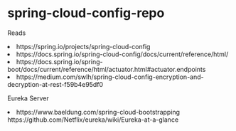 # spring-cloud-config-repo
Reads
<li>https://spring.io/projects/spring-cloud-config</li>
<li>https://docs.spring.io/spring-cloud-config/docs/current/reference/html/</li>
<li>https://docs.spring.io/spring-boot/docs/current/reference/html/actuator.html#actuator.endpoints</li>
<li>https://medium.com/swlh/spring-cloud-config-encryption-and-decryption-at-rest-f59b4e95df0</li>

Eureka Server
<li>https://www.baeldung.com/spring-cloud-bootstrapping</li>
https://github.com/Netflix/eureka/wiki/Eureka-at-a-glance
